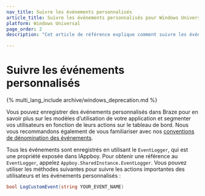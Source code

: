 ```yaml
---
nav_title: Suivre les événements personnalisés
article_title: Suivre les événements personnalisés pour Windows Universal
platform: Windows Universal
page_order: 2
description: "Cet article de référence explique comment suivre les événements personnalisés sur la plateforme Universal Windows."

---
```


# Suivre les événements personnalisés
{% multi_lang_include archive/windows_deprecation.md %}

Vous pouvez enregistrer des événements personnalisés dans Braze pour en savoir plus sur les modèles d’utilisation de votre application et segmenter vos utilisateurs en fonction de leurs actions sur le tableau de bord. Nous vous recommandons également de vous familiariser avec nos [conventions de dénomination des événements]({{site.baseurl}}/user_guide/data_and_analytics/custom_data/event_naming_conventions/).

Tous les événements sont enregistrés en utilisant le `EventLogger`, qui est une propriété exposée dans IAppboy. Pour obtenir une référence au `EventLogger`, appelez `Appboy.SharedInstance.EventLogger`. Vous pouvez utiliser les méthodes suivantes pour suivre les actions importantes des utilisateurs et les événements personnalisés :

```csharp
bool LogCustomEvent(string YOUR_EVENT_NAME)
```

